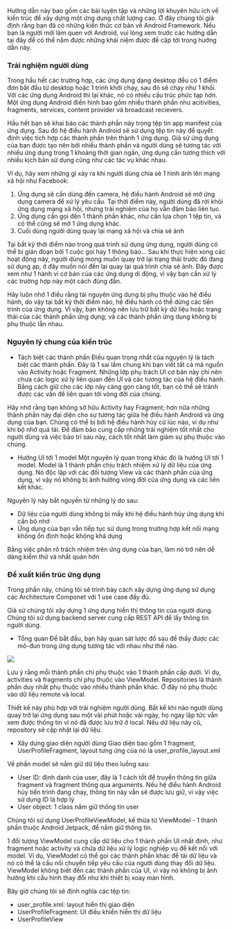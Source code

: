 Hướng dẫn này bao gồm các bài luyện tập và những lời khuyên hữu ích về kiến trúc để xây dựng một ứng dụng chất lượng cao. Ở đây chúng tôi giả định rằng bạn đã có những 
kiến thức cơ bản về Android Framework. Nếu bạn là người mới làm quen với Android, vui lòng xem trước các hướng dẫn tại đây để có thể nắm được những khái niệm được đề cập tới
trong hướng dẫn này.

### Trải nghiệm người dùng
Trong hầu hết các trường hợp, các ứng dụng dạng desktop đều có 1 điểm đơn bắt đầu từ desktop hoặc 1 trình khởi chạy, sau đó sẽ chạy như 1 khối. Với các ứng dụng Android thì lại
khác, nó có nhiều cấu trúc phức tạp hơn. Một ứng dụng Android điển hình bao gồm nhiều thành phần như acitivities, fragments, services, content provider và broadcast recievers.

Hầu hết bạn sẽ khai báo các thành phần này trong tệp tin app manifest của ứng dụng. Sau đó hệ điều hành Android sẽ sử dụng tệp tin này để quyết định việc tích hợp các thành phần
trên thành 1 ứng dụng. Giả sử ứng dụng của bạn được tạo nên bởi nhiều thành phần và người dùng sẽ tương tác với nhiều ứng dụng trong 1 khoảng thời gian ngắn, ứng dụng cần tương
thích với nhiều kịch bản sử dụng cũng như các tác vụ khác nhau.

Ví dụ, hãy xem những gì xảy ra khi người dùng chia sẻ 1 hình ảnh lên mạng xã hội như Facebook:
1. Ứng dụng sẽ cần dùng đến camera, hệ điều hành Android sẽ mở ứng dụng camera để xử lý yêu cầu. Tại thời điểm này, người dùng đã rời khỏi ứng dụng mạng xã hội, nhưng trải nghiệm của họ vẫn
đảm bảo liên tục.
2. Ứng dụng cần gọi đến 1 thành phần khác, như cần lựa chọn 1 tệp tin, và có thể cũng sẽ mở 1 ứng dụng khác.
3. Cuối dùng người dùng quay lại mạng xã hội và chia sẻ ảnh

Tại bất kỳ thời điểm nào trong quá trình sử dụng ứng dụng, người dùng có thể bị gián đoạn bởi 1 cuộc gọi hay 1 thông báo... Sau khi thực hiện xong các hoạt động này, người dùng
mong muốn quay trở lại trạng thái trước đó đang sử dụng ạp, ở đây muốn nói đến lại quay lại quá trình chia sẻ ảnh. Đây được xem như 1 hành vi cơ bản của các ứng dụng di động, vì
vậy bạn cần xử lý các trường hợp này một cách đúng đắn.

Hãy luôn nhớ 1 điều rằng tài nguyên ứng dụng bị phụ thuộc vào hệ điều hành, do vậy tại bất kỳ thời điểm nào, hệ điều hành có thể dừng các tiến trình của ứng dụng. Vì vậy, bạn không
nên lưu trữ bất kỳ dữ liệu hoặc trạng thái của các thành phần ứng dụng; và các thành phần ứng dụng không bị phụ thuộc lẫn nhau.

### Nguyên lý chung của kiến trúc

* Tách biệt các thành phần
Điều quan trọng nhất của nguyên lý là tách biệt các thành phần. Đây là 1 sai lầm chung khi bạn viết tất cả mã nguồn vào Activity hoặc Fragment. Những lớp phụ trách UI cơ bản này
chỉ nên chưa các logic xử lý liên quan đến UI và các tương tác của hệ điều hành. Bằng cách giữ cho các lớp này càng gọn càng tốt, bạn có thể sẽ tránh được các vấn đề liên quan
tới vòng đời của chúng.

Hãy nhớ rằng bạn không sở hữu Activity hay Fragment; hơn nữa những thành phần này đại diện cho sự tương tác giữa hệ điều hành Android và ứng dụng của bạn. Chúng có thể bị bởi hệ
điều hành hủy cứ lúc nào, ví dụ như khi bộ nhớ quá tải. Để đảm bảo cung cấp những trải nghiệm tốt nhất cho người dùng và việc bảo trỉ sau này, cách tốt nhất làm giảm sự phụ thuộc
vào chúng.

* Hướng UI tới 1 model
Một nguyên lý quan trọng khác đó là hướng UI tới 1 model. Model là 1 thành phần chịu trách nhiệm xử lý dữ liệu của ứng dụng. Nó độc lập với các đối tượng View và các thành phần
của ứng dụng, vì vậy nó không bị ảnh hưởng vòng đời của ứng dụng và các liên kết khác.

Nguyên lý này bắt nguyền từ những lý do sau:
- Dữ liệu của người dùng không bị mấy khi hệ điều hành hủy ứng dụng khi cần bộ nhớ
- Ứng dụng của bạn vẫn tiếp tục sử dụng trong trường hợp kết nối mạng không ổn định hoặc không khả dụng

Bằng việc phân rõ trách nhiệm trên ứng dụng của bạn, làm nó trở nên dễ dàng kiểm thử và nhất quán hớn

### Đề xuất kiến trúc ứng dụng
Trong phần này, chúng tôi sẽ trình bày cách xây dựng ứng dụng sử dụng các Architecture Componet với 1 use case đầy đủ.

Giả sử chúng tôi xây dựng 1 ứng dụng hiển thị thông tin của người dùng. Chúng tôi sử dụng backend server cung cấp REST API để lấy thông tin người dùng.

* Tổng quan
Để bắt đầu, bạn hãy quan sát lược đồ sau để thấy được các mô-đun trong ứng dụng tương tác với nhau như thế nào.

![](https://developer.android.com/topic/libraries/architecture/images/final-architecture.png)

Lưu ý rằng mỗi thành phần chỉ phụ thuộc vào 1 thành phần cấp dưới. Ví dụ, activities và fragments chỉ phụ thuộc vào ViewModel. Repositories là thành phần duy nhất phụ thuộc vào nhiều thành phần khác. Ở đây nó phụ thuộc vào dữ liệu remote và local.

Thiết kế này phù hợp với trải nghiệm người dùng. Bất kể khi nào người dùng quay trở lại ứng dụng sau một vài phút hoặc vài ngày, họ ngay lập tức vẫn xem được thống tin vì nó đã được lưu trữ ở local. Nếu dữ liệu này cũ, repository sẽ cập nhật lại dữ liệu.

* Xây dựng giao diện người dùng
Giao diện bao gồm 1 fragment, UserProfileFragment, layout tưng ứng của nó là user_profile_layout.xml

Về phần model sẽ nắm giữ dữ liệu theo luồng sau:
- User ID: định danh của user, đây là 1 cách tốt để truyền thông tin giữa fragment và fragment thông qua arguments. Nếu hệ điều hành Android hủy tiến trình đang chạy, thông tin
này vẫn sẽ được lưu giữ, vì vậy việc sử dụng ID là hợp lý
- User object: 1 class nắm giữ thông tin user

Chúng tôi sử dụng UserProfileViewModel, kế thừa từ ViewModel - 1 thành phần thuộc Android Jetpack, để nắm giữ thông tin.

1 đối tượng ViewModel cung cấp dữ liệu cho 1 thành phần UI nhất định, như fragment hoặc activity và chứa dữ liệu xử lý logic nghiệp vụ để kết nối với model. Ví dụ, ViewModel có
thể gọi các thành phần khác để tải dữ liệu và nó có thể là cầu nối chuyển tiếp yêu cầu của người dùng thay đổi dữ liệu. ViewModel không biết đến các thành phần của UI, vì vậy
nó không bị ảnh hưởng khi cấu hình thay đổi như khi thiết bị xoay màn hình.

Bây giờ chúng tôi sẽ định nghĩa các tệp tin:
- user_profile.xml: layout hiển thị giao diện
- UserProfileFragment: UI điều khiển hiển thị dữ liệu
- UserProfileView

